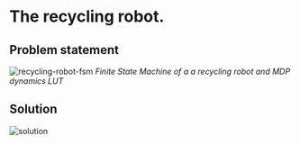 #  The recycling robot.

## Problem statement

![recycling-robot-fsm](images/recycling-robot-fsm.png)
_Finite State Machine of a a recycling robot and MDP dynamics LUT_

## Solution

![solution](images/solution.png)


